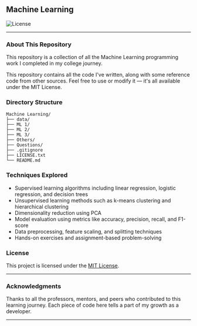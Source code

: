 ## Machine Learning

![License](https://img.shields.io/badge/License-MIT-green)

---

### About This Repository

This repository is a collection of all the Machine Learning programming work I completed in my college journey.


This repository contains all the code I've written, along with some reference code from other sources. Feel free to use or modify it — it's all available under the MIT License.

### Directory Structure

```
Machine Learning/
├── data/
├── ML 1/
├── ML 2/
├── ML 3/
├── Others/
├── Questions/
├── .gitignore
├── LICENSE.txt
└── README.md
```

### Techniques Explored

- Supervised learning algorithms including linear regression, logistic regression, and decision trees  
- Unsupervised learning methods such as k-means clustering and hierarchical clustering  
- Dimensionality reduction using PCA  
- Model evaluation using metrics like accuracy, precision, recall, and F1-score  
- Data preprocessing, feature scaling, and splitting techniques  
- Hands-on exercises and assignment-based problem-solving  


### License

This project is licensed under the [MIT License](LICENSE.txt).

---

### Acknowledgments

Thanks to all the professors, mentors, and peers who contributed to this learning journey. Each piece of code here tells a part of my growth as a developer.

---